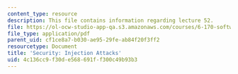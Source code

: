 ```yaml
---
content_type: resource
description: This file contains information regarding lecture 52.
file: https://ol-ocw-studio-app-qa.s3.amazonaws.com/courses/6-170-software-studio-spring-2013/4c136cc9f30de568691ff300c49b93b3_MIT6_170S13_52-sec-inj.pdf
file_type: application/pdf
parent_uid: cf1ce8a7-b030-ae95-29fe-ab84f20f3ff2
resourcetype: Document
title: 'Security: Injection Attacks'
uid: 4c136cc9-f30d-e568-691f-f300c49b93b3
---
```

